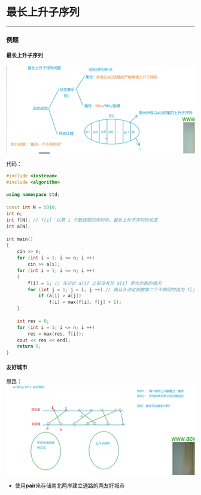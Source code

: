 # 最长上升子序列

---

### 例题

#### 最长上升子序列
![](assets/Pasted%20image%2020250506211924.png)

代码：
```C++
#include <iostream>
#include <algorithm>

using namespace std;

const int N = 5010;
int n;
int f[N]; // f[i]：以第 i 个数结尾的序列中，最长上升子序列的长度
int a[N];

int main()
{
    cin >> n;
    for (int i = 1; i <= n; i ++)
        cin >> a[i];
    for (int i = 1; i <= n; i ++)
    {
        f[i] = 1; // 先讨论 a[i] 之前没有比 a[i] 更大的数的情况
        for (int j = 1; j < i; j ++) // 再从头讨论倒数第二个不相同的值为 f[j] 的情况
            if (a[i] > a[j])
                f[i] = max(f[i], f[j] + 1);
    }

    int res = 0;
    for (int i = 1; i <= n; i ++)
        res = max(res, f[i]);
    cout << res << endl;
    return 0;
}
```

#### 友好城市

思路：![](assets/Pasted%20image%2020250506230546.png)
- 使用**pair**来存储南北两岸建立通路的两友好城市

